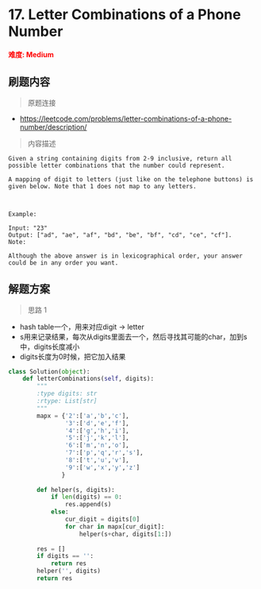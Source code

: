 # 17. Letter Combinations of a Phone Number

**<font color=red>难度: Medium</font>**

## 刷题内容

> 原题连接

* https://leetcode.com/problems/letter-combinations-of-a-phone-number/description/

> 内容描述

```
Given a string containing digits from 2-9 inclusive, return all possible letter combinations that the number could represent.

A mapping of digit to letters (just like on the telephone buttons) is given below. Note that 1 does not map to any letters.



Example:

Input: "23"
Output: ["ad", "ae", "af", "bd", "be", "bf", "cd", "ce", "cf"].
Note:

Although the above answer is in lexicographical order, your answer could be in any order you want.
```

## 解题方案

> 思路 1


 - hash table一个，用来对应digit -> letter
 - s用来记录结果，每次从digits里面去一个，然后寻找其可能的char，加到s中，digits长度减小
 - digits长度为0时候，把它加入结果


```python
class Solution(object):
    def letterCombinations(self, digits):
        """
        :type digits: str
        :rtype: List[str]
        """
        mapx = {'2':['a','b','c'],
                '3':['d','e','f'],
                '4':['g','h','i'],
                '5':['j','k','l'],
                '6':['m','n','o'],
                '7':['p','q','r','s'],
                '8':['t','u','v'],
                '9':['w','x','y','z']
               }
        
        def helper(s, digits):
            if len(digits) == 0:
                res.append(s)
            else:
                cur_digit = digits[0]
                for char in mapx[cur_digit]:
                    helper(s+char, digits[1:])
                    
        res = []
        if digits == '':
            return res
        helper('', digits)
        return res
```


